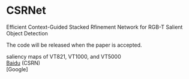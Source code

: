 # CSRNet


Efficient Context-Guided Stacked Rfinement Network for RGB-T Salient Object Detection


The code will be released when the paper is accepted.


saliency maps of VT821, VT1000, and VT5000  
[Baidu](https://pan.baidu.com/s/1LoW3mi77fu3peW4bjdtKuA)   (CSRN)  
[Google]

